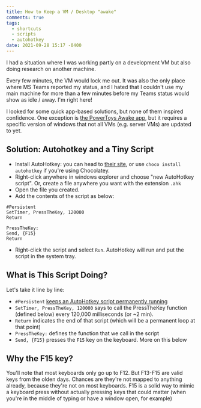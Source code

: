 ```yaml
---
title: How to Keep a VM / Desktop "awake"
comments: true
tags:
  - shortcuts
  - scripts
  - autohotkey
date: 2021-09-28 15:17 -0400
---
```

I had a situation where I was working partly on a development VM but also doing research on another machine. 

Every few minutes, the VM would lock me out. It was also the only place where MS Teams reported my status, and I hated that I couldn't use my main machine for more than a few minutes before my Teams status would show as idle / away. I'm right here!

I looked for some quick app-based solutions, but none of them inspired confidence. One exception is [the PowerToys Awake app](https://docs.microsoft.com/en-us/windows/powertoys/awake), but it requires a specific version of windows that not all VMs (e.g. server VMs) are updated to yet.

## Solution: Autohotkey and a Tiny Script

* Install AutoHotkey: you can head to [their site](https://www.autohotkey.com/), or use  `choco install autohotkey` if you're using Chocolatey.
* Right-click anywhere in windows explorer and choose "new AutoHotkey script". Or, create a file anywhere you want with the extension `.ahk`
* Open the file you created.
* Add the contents of the script as below:

```ahk
#Persistent
SetTimer, PressTheKey, 120000
Return

PressTheKey:
Send, {F15}
Return
```

* Right-click the script and select `Run`. AutoHotkey will run and put the script in the system tray.

## What is This Script Doing?

Let's take it line by line:

* `#Persistent` [keeps an AutoHotkey script permanently running](https://www.autohotkey.com/docs/commands/_Persistent.htm)
* `SetTimer, PressTheKey, 120000` says to call the PressTheKey function (defined below) every 120,000 milliseconds (or ~2 min).
* `Return` indicates the end of that script (which will be a permanent loop at that point)
* `PressTheKey:` defines the function that we call in the script
* `Send, {F15}` presses the `F15` key on the keyboard. More on this below

## Why the F15 key?

You'll note that most keyboards only go up to F12. But F13-F15 are valid keys from the olden days. Chances are they're not mapped to anything already, because they're not on most keyboards. F15 is a solid way to mimic a keyboard press without actually pressing keys that could matter (when you're in the middle of typing or have a window open, for example)
